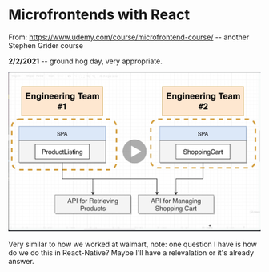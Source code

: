 # Microfrontends with React

From: https://www.udemy.com/course/microfrontend-course/ -- another Stephen Grider course

**2/2/2021** -- ground hog day, very appropriate.

![Microfrontends](./img/microfrontends.png)

Very similar to how we worked at walmart, note: one question I have is how do we do this in React-Native? Maybe I'll have a relevalation or it's already answer.
